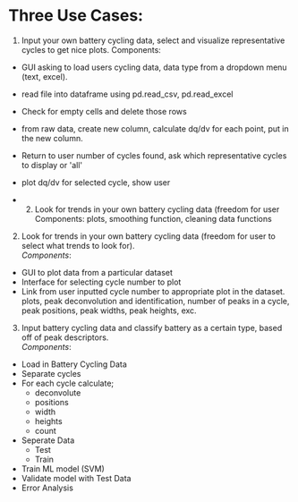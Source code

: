 # Three Use Cases: 
1. Input your own battery cycling data, select and visualize 
representative cycles to get nice plots.
Components: 
* GUI asking to load users cycling data, data type from a dropdown 
menu (text, excel). 
* read file into dataframe using pd.read_csv, pd.read_excel
* Check for empty cells and delete those rows 
* from raw data, create new column, calculate dq/dv for each point, put 
in the new column.
* Return to user number of cycles found, ask which representative cycles 
to display or 'all'
* plot dq/dv for selected cycle, show user 

  
* 2. Look for trends in your own battery cycling data (freedom for user 
Components: plots, smoothing function, cleaning data functions  
2. Look for trends in your own battery cycling data (freedom for user 
to select what trends to look for).  
*Components*:
- GUI to plot data from a particular dataset
- Interface for selecting cycle number to plot
- Link from user inputted cycle number to appropriate plot in the 
dataset.
plots, peak 
deconvolution 
and identification, number of 
peaks in a cycle, peak positions, peak widths, peak heights, exc.

3. Input battery cycling data and classify battery as a certain type, 
based off of peak descriptors.  
*Components*: 
- Load in Battery Cycling Data
 - Separate cycles 
 - For each cycle calculate; 
	- deconvolute 
	- positions 
	- width 
	- heights 
	- count 
 - Seperate Data 
	- Test 
	- Train 
 - Train ML model (SVM)  
 - Validate model with Test Data 
 - Error Analysis 
 

